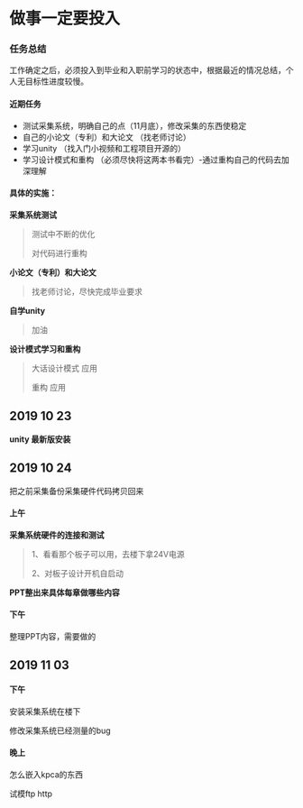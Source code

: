 # 做事一定要投入



### 任务总结

工作确定之后，必须投入到毕业和入职前学习的状态中，根据最近的情况总结，个人无目标性进度较慢。

#### 近期任务

- 测试采集系统，明确自己的点（11月底），修改采集的东西使稳定
- 自己的小论文（专利）和大论文 （找老师讨论）
- 学习unity （找入门小视频和工程项目开源的）
- 学习设计模式和重构 （必须尽快将这两本书看完）-通过重构自己的代码去加深理解

#### 具体的实施：



**采集系统测试**

> 测试中不断的优化
>
> 对代码进行重构



**小论文（专利）和大论文**

> 找老师讨论，尽快完成毕业要求



**自学unity**

> 加油



**设计模式学习和重构**

> 大话设计模式 应用
>
> 重构 应用



## 2019 10 23

**unity 最新版安装**





## 2019 10 24

把之前采集备份采集硬件代码拷贝回来

#### 上午

**采集系统硬件的连接和测试**

> 1、看看那个板子可以用，去楼下拿24V电源
>
> 2、对板子设计开机自启动

**PPT整出来具体每章做哪些内容**

#### 下午

整理PPT内容，需要做的



## 2019 11 03

#### 下午

安装采集系统在楼下

修改采集系统已经测量的bug



#### 晚上

怎么嵌入kpca的东西

试模ftp http

